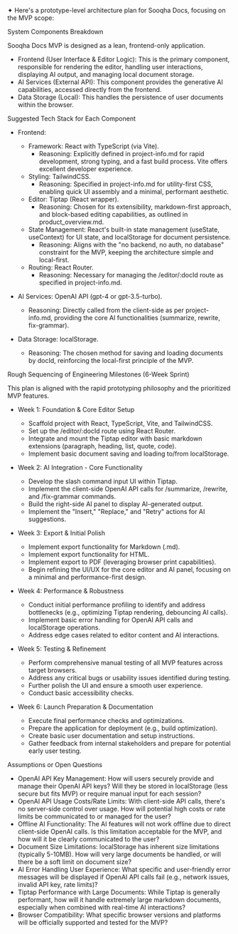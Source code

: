 ✦ Here's a prototype-level architecture plan for Sooqha Docs, focusing on the MVP scope:

  System Components Breakdown

  Sooqha Docs MVP is designed as a lean, frontend-only application.

   * Frontend (User Interface & Editor Logic): This is the primary component, responsible for rendering the editor, handling user interactions, displaying
     AI output, and managing local document storage.
   * AI Services (External API): This component provides the generative AI capabilities, accessed directly from the frontend.
   * Data Storage (Local): This handles the persistence of user documents within the browser.

  Suggested Tech Stack for Each Component

   * Frontend:
       * Framework: React with TypeScript (via Vite).
           * Reasoning: Explicitly defined in project-info.md for rapid development, strong typing, and a fast build process. Vite offers excellent
             developer experience.
       * Styling: TailwindCSS.
           * Reasoning: Specified in project-info.md for utility-first CSS, enabling quick UI assembly and a minimal, performant aesthetic.
       * Editor: Tiptap (React wrapper).
           * Reasoning: Chosen for its extensibility, markdown-first approach, and block-based editing capabilities, as outlined in product_overview.md.
       * State Management: React's built-in state management (useState, useContext) for UI state, and localStorage for document persistence.
           * Reasoning: Aligns with the "no backend, no auth, no database" constraint for the MVP, keeping the architecture simple and local-first.
       * Routing: React Router.
           * Reasoning: Necessary for managing the /editor/:docId route as specified in project-info.md.

   * AI Services: OpenAI API (gpt-4 or gpt-3.5-turbo).
       * Reasoning: Directly called from the client-side as per project-info.md, providing the core AI functionalities (summarize, rewrite, fix-grammar).

   * Data Storage: localStorage.
       * Reasoning: The chosen method for saving and loading documents by docId, reinforcing the local-first principle of the MVP.

  Rough Sequencing of Engineering Milestones (6-Week Sprint)

  This plan is aligned with the rapid prototyping philosophy and the prioritized MVP features.

   * Week 1: Foundation & Core Editor Setup
       * Scaffold project with React, TypeScript, Vite, and TailwindCSS.
       * Set up the /editor/:docId route using React Router.
       * Integrate and mount the Tiptap editor with basic markdown extensions (paragraph, heading, list, quote, code).
       * Implement basic document saving and loading to/from localStorage.

   * Week 2: AI Integration - Core Functionality
       * Develop the slash command input UI within Tiptap.
       * Implement the client-side OpenAI API calls for /summarize, /rewrite, and /fix-grammar commands.
       * Build the right-side AI panel to display AI-generated output.
       * Implement the "Insert," "Replace," and "Retry" actions for AI suggestions.

   * Week 3: Export & Initial Polish
       * Implement export functionality for Markdown (.md).
       * Implement export functionality for HTML.
       * Implement export to PDF (leveraging browser print capabilities).
       * Begin refining the UI/UX for the core editor and AI panel, focusing on a minimal and performance-first design.

   * Week 4: Performance & Robustness
       * Conduct initial performance profiling to identify and address bottlenecks (e.g., optimizing Tiptap rendering, debouncing AI calls).
       * Implement basic error handling for OpenAI API calls and localStorage operations.
       * Address edge cases related to editor content and AI interactions.

   * Week 5: Testing & Refinement
       * Perform comprehensive manual testing of all MVP features across target browsers.
       * Address any critical bugs or usability issues identified during testing.
       * Further polish the UI and ensure a smooth user experience.
       * Conduct basic accessibility checks.

   * Week 6: Launch Preparation & Documentation
       * Execute final performance checks and optimizations.
       * Prepare the application for deployment (e.g., build optimization).
       * Create basic user documentation and setup instructions.
       * Gather feedback from internal stakeholders and prepare for potential early user testing.

  Assumptions or Open Questions

   * OpenAI API Key Management: How will users securely provide and manage their OpenAI API keys? Will they be stored in localStorage (less secure but fits
     MVP) or require manual input for each session?
   * OpenAI API Usage Costs/Rate Limits: With client-side API calls, there's no server-side control over usage. How will potential high costs or rate
     limits be communicated to or managed for the user?
   * Offline AI Functionality: The AI features will not work offline due to direct client-side OpenAI calls. Is this limitation acceptable for the MVP, and
     how will it be clearly communicated to the user?
   * Document Size Limitations: localStorage has inherent size limitations (typically 5-10MB). How will very large documents be handled, or will there be a
     soft limit on document size?
   * AI Error Handling User Experience: What specific and user-friendly error messages will be displayed if OpenAI API calls fail (e.g., network issues,
     invalid API key, rate limits)?
   * Tiptap Performance with Large Documents: While Tiptap is generally performant, how will it handle extremely large markdown documents, especially when
     combined with real-time AI interactions?
   * Browser Compatibility: What specific browser versions and platforms will be officially supported and tested for the MVP?